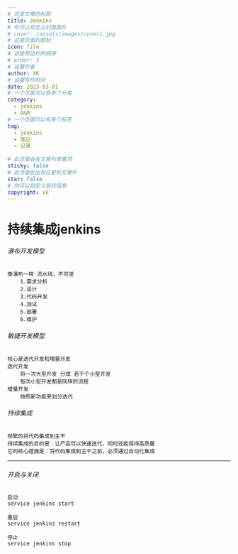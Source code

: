 ```yaml
---
# 这是文章的标题
title: Jenkins 
# 你可以自定义封面图片
# cover: /assets/images/cover1.jpg
# 这是页面的图标
icon: file
# 这是侧边栏的顺序
# order: 3
# 设置作者
author: XK
# 设置写作时间
date: 2023-03-01
# 一个页面可以有多个分类
category:
  - jenkins
  - O&M
# 一个页面可以有多个标签
tag:
  - jenkins
  - 笔记
  - 记录
  
# 此页面会在文章列表置顶
sticky: false
# 此页面会出现在星标文章中
star: false
# 你可以自定义版权信息
copyright: xk
---
```


# 持续集成jenkins

###### 瀑布开发模型

    像瀑布一样 流水线，不可逆
        1.需求分析
        2.设计
        3.代码开发
        4.测试
        5.部署
        6.维护

###### 敏捷开发模型

    核心是迭代开发和增量开发
    迭代开发
        将一次大型开发 分成 若干个小型开发
        每次小型开发都是同样的流程
    增量开发
        按照新功能来划分迭代

###### 持续集成

    频繁的将代码集成到主干
    持续集成的目的是：让产品可以快速迭代，同时还能保持高质量
    它的核心措施是：将代码集成到主干之前，必须通过自动化集成

***

###### 开启与关闭

    启动
    service jenkins start

    重启
    service jenkins restart

    停止
    service jenkins stop

